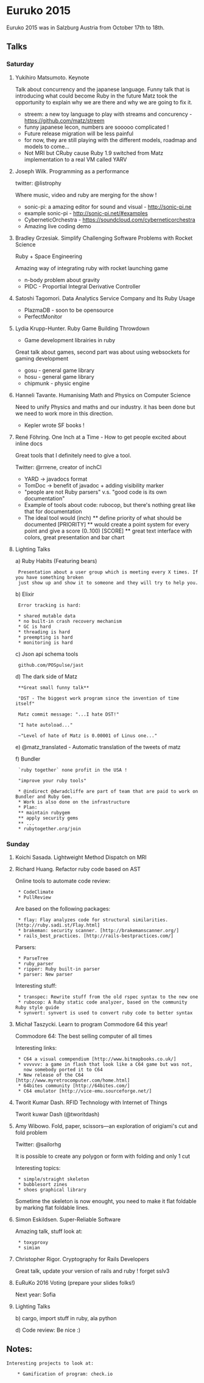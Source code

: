 # Euruko 2015

Euruko 2015 was in Salzburg Austria from October 17th to 18th.

## Talks

### Saturday

1. Yukihiro Matsumoto. Keynote

    Talk about concurrency and the japanese language. Funny talk that is introducing what could become
    Ruby in the future Matz took the opportunity to explain why we are there and why we are going to
    fix it.

    * streem: a new toy language to play with streams and concurency - https://github.com/matz/streem
    * funny japanese lecon, numbers are sooooo complicated !
    * Future release migration will be less painful
    * for now, they are still playing with the different models, roadmap and models to come...
    * Not MRI but CRuby cause Ruby 1.9 switched from Matz implementation to a real VM called YARV

2. Joseph Wilk. Programming as a performance

    twitter: @listrophy

    Where music, video and ruby are merging for the show !

    * sonic-pi: a amazing editor for sound and visual - http://sonic-pi.ne
    * example sonic-pi - http://sonic-pi.net/#examples
    * CyberneticOrchestra - https://soundcloud.com/cyberneticorchestra
    * Amazing live coding demo

3. Bradley Grzesiak. Simplify Challenging Software Problems with Rocket Science

    Ruby + Space Engineering

    Amazing way of integrating ruby with rocket launching game

    * n-body problem about gravity
    * PIDC - Proportial Integral Derivative Controller

4. Satoshi Tagomori. Data Analytics Service Company and Its Ruby Usage

    * PlazmaDB - soon to be opensource
    * PerfectMonitor

5. Lydia Krupp-Hunter. Ruby Game Building Throwdown

    * Game development librairies in ruby

    Great talk about games, second part was about using websockets for gaming development

    * gosu - general game library
    * hosu - general game library
    * chipmunk - physic engine

6. Hanneli Tavante. Humanising Math and Physics on Computer Science

    Need to unify Physics and maths and our industry. it has been done but we need to work
    more in this direction.

    * Kepler wrote SF books !

7. René Föhring. One Inch at a Time - How to get people excited about inline docs

    Great tools that I definitely need to give a tool.

    Twitter: @rrrene, creator of inchCI

    * YARD -> javadocs format
    * TomDoc -> benefit of javadoc + adding visibility marker
    * "people are not Ruby parsers" v.s. "good code is its own documentation"
    * Example of tools about code: rubocop, but there's nothing great like that for documentation
    * The ideal tool would (inch)
    ** define priority of what should be documented [PRIORITY]
    ** would create a point system for every point and give a score (0..100) [SCORE]
    ** great text interface with colors, great presentation and bar chart

8. Lighting Talks

    a) Ruby Habits (Featuring bears)

        Presentation about a user group which is meeting every X times. If you have something broken
        just show up and show it to someone and they will try to help you.

    b) Elixir

        Error tracking is hard:

        * shared mutable data
        * no built-in crash recovery mechanism
        * GC is hard
        * threading is hard
        * preempting is hard
        * monitoring is hard

    c) Json api schema tools

        github.com/POSpulse/jast

    d) The dark side of Matz

        **Great small funny talk**

        "DST - The biggest work program since the invention of time itself"

        Matz commit message: "...I hate DST!"

        "I hate autoload..."

        ~"Level of hate of Matz is 0.00001 of Linus one..."

    e) @matz_translated - Automatic translation of the tweets of matz

    f) Bundler

        `ruby together` none profit in the USA !

        "improve your ruby tools"

        * @indirect @dwradcliffe are part of team that are paid to work on Bundler and Ruby Gem.
        * Work is also done on the infrastructure
        * Plan:
        ** maintain rubygem
        ** apply security gems
        ** ...
        * rubytogether.org/join

### Sunday

1. Koichi Sasada. Lightweight Method Dispatch on MRI

2. Richard Huang. Refactor ruby code based on AST

    Online tools to automate code review:

        * CodeClimate
        * PullReview

    Are based on the following packages:

        * flay: Flay analyzes code for structural similarities. [http://ruby.sadi.st/Flay.html]
        * brakeman: security scanner. [http://brakemanscanner.org/]
        * rails_best_practices. [http://rails-bestpractices.com/]

    Parsers:

        * ParseTree
        * ruby_parser
        * ripper: Ruby built-in parser
        * parser: New parser

    Interesting stuff:

        * transpec: Rewrite stuff from the old rspec syntax to the new one
        * rubocop: A Ruby static code analyzer, based on the community Ruby style guide
        * synvert: synvert is used to convert ruby code to better syntax

3. Michał Taszycki. Learn to program Commodore 64 this year!

    Commodore 64: The best selling computer of all times

    Interesting links:

        * C64 a visual commpendium [http://www.bitmapbooks.co.uk/]
        * vvvvvv: a game in flash that look like a C64 game but was not,
          now somebody ported it to C64
        * New release of the C64 [http://www.myretrocomputer.com/home.html]
        * 64bites community [http://64bites.com/]
        * C64 emulator [http://vice-emu.sourceforge.net/]

4. Tworit Kumar Dash. RFID Technology with Internet of Things

    Tworit kuwar Dash (@tworitdash)

5. Amy Wibowo. Fold, paper, scissors—an exploration of origiami's cut and fold problem

    Twitter: @sailorhg

    It is possible to create any polygon or form with folding and only 1 cut

    Interesting topics:

        * simple/straight skeleton
        * bubblesort zines
        * shoes graphical library

    Sometime the skeleton is now enought, you need to make it flat foldable
    by marking flat foldable lines.

6. Simon Eskildsen. Super-Reliable Software

    Amazing talk, stuff look at:

        * toxyproxy
        * simian

7. Christopher Rigor. Cryptography for Rails Developers

    Great talk, update your version of rails and ruby ! forget sslv3

8. EuRuKo 2016 Voting (prepare your slides folks!)

    Next year: Sofia

9. Lighting Talks

    b) cargo, import stuff in ruby, ala python

    d) Code review: Be nice :)

## Notes:

    Interesting projects to look at:

        * Gamification of program: check.io
